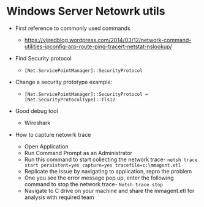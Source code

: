 Windows Server Netowrk utils
============================

* First reference to commonly used commands 
    - https://vijredblog.wordpress.com/2014/03/12/network-command-utilities-ipconfig-arp-route-ping-tracert-netstat-nslookup/ 

* Find Security protocol
    - `[Net.ServicePointManager]::SecurityProtocol`
* Change a security prototype example:
    - `[Net.ServicePointManager]::SecurityProtocol = [Net.SecurityProtocolType]::Tls12`
* Good debug tool
    - Wireshark

* How to capture netowrk trace
    - Open Application
    - Run Command Prompt as an Administrator
    - Run this command to start collecting the network trace- `netsh trace start persistent=yes capture=yes tracefile=c:\mmagent.etl`
    - Replicate the issue by navigating to application, repro the problem
    - One you see the error message pop up, enter the following command to stop the network trace- `Netsh trace stop`
    - Navigate to C drive on your machine and share the mmagent.etl for analysis with required team

